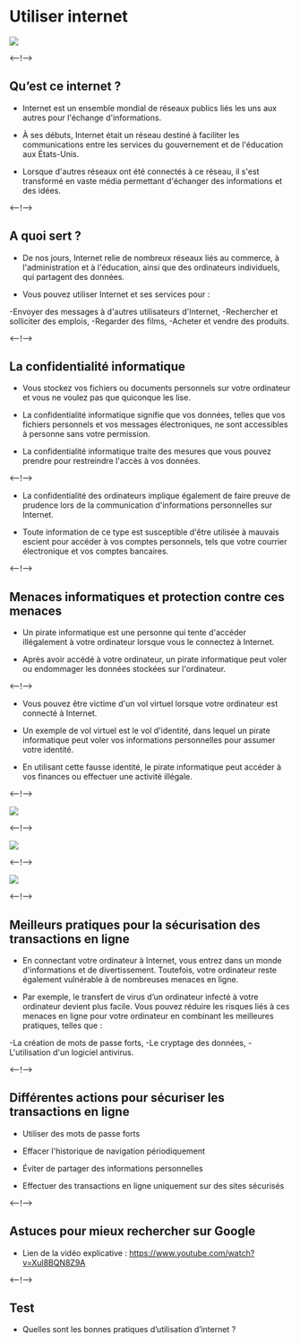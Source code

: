 # Utiliser internet

![](http://douar.tech/dt_assets/session-2/slide-1.png)

<--!-->

## Qu’est ce internet ?

- Internet est un ensemble mondial de réseaux publics liés les uns aux autres pour l'échange d'informations. 

- À ses débuts, Internet était un réseau destiné à faciliter les communications entre les services du gouvernement et de l'éducation aux États-Unis.

- Lorsque d'autres réseaux ont été connectés à ce réseau, il s'est transformé en vaste média permettant d'échanger des informations et des idées.

<--!-->

## A quoi sert ?

- De nos jours, Internet relie de nombreux réseaux liés au commerce, à l'administration et à l'éducation, ainsi que des ordinateurs individuels, qui partagent des données. 

- Vous pouvez utiliser Internet et ses services pour :

-Envoyer des messages à d'autres utilisateurs d'Internet, 
-Rechercher et solliciter des emplois, 
-Regarder des films, 
-Acheter et vendre des produits.

<--!-->

## La confidentialité informatique

- Vous stockez vos fichiers ou documents personnels sur votre ordinateur et vous ne voulez pas que quiconque les lise.  

- La confidentialité informatique signifie que vos données, telles que vos fichiers personnels et vos messages électroniques, ne sont accessibles à personne sans votre permission. 

-  La confidentialité informatique traite des mesures que vous pouvez prendre pour restreindre l'accès à vos données. 

<--!-->

- La confidentialité des ordinateurs implique également de faire preuve de prudence lors de la communication d'informations personnelles sur Internet. 

- Toute information de ce type est susceptible d'être utilisée à mauvais escient pour accéder à vos comptes personnels, tels que votre courrier électronique et vos comptes bancaires.

<--!-->

## Menaces informatiques et protection contre ces menaces

- Un pirate informatique est une personne qui tente d'accéder illégalement à votre ordinateur lorsque vous le connectez à Internet. 

- Après avoir accédé à votre ordinateur, un pirate informatique peut voler ou endommager les données stockées sur l'ordinateur. 

<--!-->

- Vous pouvez être victime d'un vol virtuel lorsque votre ordinateur est connecté à Internet. 

- Un exemple de vol virtuel est le vol d'identité, dans lequel un pirate informatique peut voler vos informations personnelles pour assumer votre identité. 

- En utilisant cette fausse identité, le pirate informatique peut accéder à vos finances ou effectuer une activité illégale. 

<--!-->

![](./assets/Virus.png)

<--!-->

![](./assets/Escroquerie.png)

<--!-->

![](./assets/Prédateurs.png)

<--!-->

## Meilleurs pratiques pour la sécurisation des transactions en ligne

- En connectant votre ordinateur à Internet, vous entrez dans un monde d'informations et de divertissement. Toutefois, votre ordinateur reste également vulnérable à de nombreuses menaces en ligne. 

- Par exemple, le transfert de virus d’un ordinateur infecté à votre ordinateur devient plus facile. Vous pouvez réduire les risques liés à ces menaces en ligne pour votre ordinateur en combinant les meilleures pratiques, telles que :

-La création de mots de passe forts, 
-Le cryptage des données,
-L'utilisation d'un logiciel antivirus. 

<--!-->

## Différentes actions pour sécuriser les transactions en ligne

- Utiliser des mots de passe forts

- Effacer l'historique de navigation périodiquement

- Éviter de partager des informations personnelles

- Effectuer des transactions en ligne uniquement sur des sites sécurisés

<--!-->

## Astuces pour mieux rechercher sur Google

- Lien de la vidéo explicative : https://www.youtube.com/watch?v=Xul8BQN8Z9A

<--!-->

## Test

- Quelles sont les bonnes pratiques d’utilisation d’internet ?

